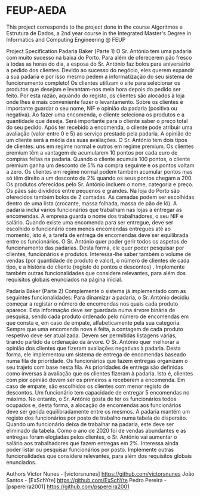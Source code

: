 # FEUP-AEDA

This project corresponds to  the project done in the course Algoritmos e Estrutura de Dados, a 2nd year course in the Integrated Master's Degree in Informatics and Computing Engineering @ FEUP

Project Specification
Padaria Baker (Parte 1)
O Sr. António tem uma padaria com muito sucesso na baixa do Porto. Para além de oferecerem pão fresco a todas as horas do dia, a esposa do Sr. António faz bolos para aniversário a pedido dos clientes. Devido ao sucesso do negócio, eles querem expandir a sua padaria e por isso mesmo pedem a informatização do seu sistema de funcionamento completo! Os clientes utilizam o site para selecionar os produtos que desejam e levantam-nos meia hora depois do pedido ser feito. Por esta razão, aquando do registo, os clientes são alocados à loja onde lhes é mais conveniente fazer o levantamento. Sobre os clientes é importante guardar o seu nome, NIF e opinião da padaria (positiva ou negativa). Ao fazer uma encomenda, o cliente seleciona os produtos e a quantidade que deseja. Será importante para o cliente saber o preço total do seu pedido. Após ter recebido a encomenda, o cliente pode atribuir uma avaliação (valor entre 0 e 5) ao serviço prestado pela padaria. A opinião de um cliente será a média das suas avaliações. O Sr. António tem dois tipos de clientes: uns em regime normal e outros em regime premium. Os clientes premium têm a vantagem de acumularem 10 pontos por cada euro de compras feitas na padaria. Quando o cliente acumula 100 pontos, o cliente premium ganha um desconto de 5% na compra seguinte e os pontos voltam a zero. Os clientes em regime normal podem também acumular pontos mas só têm direito a um desconto de 2% quando os seus pontos chegam a 200. Os produtos oferecidos pelo Sr. António incluem o nome, categoria e preço. Os pães são divididos entre pequenos e grandes. Na loja do Porto são oferecidos também bolos de 2 camadas. As camadas podem ser escolhidas dentro de uma lista (crocante, massa folhada, massa de pão de ló). A padaria inclui vários funcionários que trabalham nas lojas a entregar as encomendas. A empresa guarda o nome dos trabalhadores, o seu NIF e salário. Quando existe uma encomenda para ser entregue, deve ser escolhido o funcionário com menos encomendas entregues até ao momento, isto é, a tarefa de entrega de encomendas deve ser equilibrada entre os funcionários. O Sr. António quer poder gerir todos os aspetos de funcionamento das padarias. Desta forma, ele quer poder pesquisar por clientes, funcionários e produtos. Interessa-lhe saber também o volume de vendas (por quantidade de produto e valor), o número de clientes de cada tipo, e a história do cliente (registo de pontos e descontos) . Implemente também outras funcionalidades que considere relevantes, para além dos requisitos globais enunciados na página inicial.

Padaria Baker (Parte 2)
Complemente o sistema já implementado com as seguintes funcionalidades: Para dinamizar a padaria, o Sr. António decidiu começar a registar o número de encomendas nos quais cada produto aparece. Esta informação deve ser guardada numa árvore binária de pesquisa, sendo cada produto ordenado pelo número de encomendas em que consta e, em caso de empate, alfabeticamente pela sua categoria. Sempre que uma encomenda nova é feita, a contagem de cada produto respetivo deve ser atualizada. Devem ser permitidas listagens várias, tirando partido da ordenação da árvore. O Sr. António quer melhorar a opinião dos clientes que fizeram avaliações negativas à padaria. Desta forma, ele implementou um sistema de entrega de encomendas baseado numa fila de prioridade. Os funcionários que fazem entregas organizam o seu trajeto com base nesta fila. As prioridades de entrega são definidas como inversas à avaliação que os clientes fizeram à padaria. Isto é, clientes com pior opinião devem ser os primeiros a receberem a encomenda. Em caso de empate, são escolhidos os clientes com menor registo de descontos. Um funcionário tem capacidade de entregar 5 encomendas no máximo. No entanto, o Sr. António gosta de ter os funcionários todos ocupados e, desta forma, a alocação de encomendas aos funcionários deve ser gerida equilibradamente entre os mesmos. A padaria mantém um registo dos funcionários por posto de trabalho numa tabela de dispersão. Quando um funcionário deixa de trabalhar na padaria, este deve ser eliminado da tabela. Como o ano de 2020 foi de vendas abundantes e as entregas foram elogiadas pelos clientes, o Sr. António vai aumentar o salário aos trabalhadores que fazem entregas em 2%. Interessa ainda poder listar ou pesquisar funcionários por posto. Implemente outras funcionalidades que considere relevantes, para além dos requisitos globais enunciados.

Authors
Victor Nunes - [victorsnunes] https://github.com/victorsnunes
João Santos - [ExSchYte] https://github.com/ExSchYte
Pedro Pereira - [pspereira2001] https://github.com/pspereira2001
